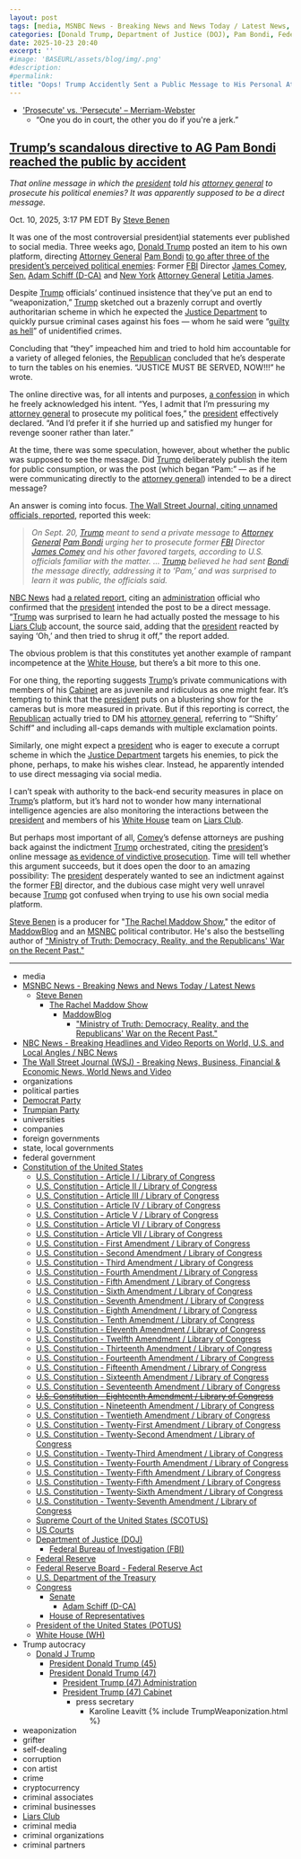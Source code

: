 ```yaml
---
layout: post
tags: [media, MSNBC News - Breaking News and News Today / Latest News, Steve Benen, The Rachel Maddow Show, MaddowBlog, “Ministry of Truth –  Democracy Reality and the Republicans’ War on the Recent Past.”, NBC News - Breaking Headlines and Video Reports on World U.S. and Local Angles / NBC News, The Wall Street Journal (WSJ) - Breaking News Business Financial & Economic News World News and Video, organizations, political parties, Democrat Party, Trumpian Party, universities, companies, foreign governments, state local governments, federal government, Constitution of the United States, U.S. Constitution - Article I / Library of Congress, U.S. Constitution - Article II / Library of Congress, U.S. Constitution - Article III / Library of Congress, U.S. Constitution - Article IV / Library of Congress, U.S. Constitution - Article V / Library of Congress, U.S. Constitution - Article VI / Library of Congress, U.S. Constitution - Article VII / Library of Congress, U.S. Constitution - First Amendment / Library of Congress, U.S. Constitution - Second Amendment / Library of Congress, U.S. Constitution - Third Amendment / Library of Congress, U.S. Constitution - Fourth Amendment / Library of Congress, U.S. Constitution - Fifth Amendment / Library of Congress, U.S. Constitution - Sixth Amendment / Library of Congress, U.S. Constitution - Seventh Amendment / Library of Congress, U.S. Constitution - Eighth Amendment / Library of Congress, U.S. Constitution - Tenth Amendment / Library of Congress, U.S. Constitution - Eleventh Amendment / Library of Congress, U.S. Constitution - Twelfth Amendment / Library of Congress, U.S. Constitution - Thirteenth Amendment / Library of Congress, U.S. Constitution - Fourteenth Amendment / Library of Congress, U.S. Constitution - Fifteenth Amendment / Library of Congress, U.S. Constitution - Sixteenth Amendment / Library of Congress, U.S. Constitution - Seventeenth Amendment / Library of Congress, U.S. Constitution - Eighteenth Amendment / Library of Congress, U.S. Constitution - Nineteenth Amendment / Library of Congress, U.S. Constitution - Twentieth Amendment / Library of Congress, U.S. Constitution - Twenty-First Amendment / Library of Congress, U.S. Constitution - Twenty-Second Amendment / Library of Congress, U.S. Constitution - Twenty-Third Amendment / Library of Congress, U.S. Constitution - Twenty-Fourth Amendment / Library of Congress, U.S. Constitution - Twenty-Fifth Amendment / Library of Congress, U.S. Constitution - Twenty-Fifth Amendment / Library of Congress, U.S. Constitution - Twenty-Sixth Amendment / Library of Congress, U.S. Constitution - Twenty-Seventh Amendment / Library of Congress, Supreme Court of the United States (SCOTUS), US Courts, Department of Justice (DOJ), Federal Bureau of Investigation (FBI), Federal Reserve, Federal Reserve Board - Federal Reserve Act, U.S. Department of the Treasury, Congress, Senate, Adam Schiff (D-CA), House of Representatives, President of the United States (POTUS), White House (WH), Trump autocracy, Donald J Trump, President Donald Trump (45), President Donald Trump (47), President Trump (47) Administration, President Trump (47) Cabinet, press secretary, Karoline Leavitt, weaponization, grifter, self-dealing, corruption, con artist, crime, cryptocurrency, criminal associates, criminal businesses, Liars Club, criminal media, criminal organizations, criminal partners]
categories: [Donald Trump, Department of Justice (DOJ), Pam Bondi, Federal Housing Finance Agency (FHFA), Bill Pulte, Michael Nachmanoff, weaponization, Federal Bureau of Investigation (FBI), James Comey, New York Attorney General, Letitia James, mortgage fraud, persecution, Trump Crime Family]
date: 2025-10-23 20:40
excerpt: ''
#image: 'BASEURL/assets/blog/img/.png'
#description:
#permalink:
title: "Oops! Trump Accidently Sent a Public Message to His Personal Attorney, Pam Blondi, Ordering Her to Persecute James Comey, Letitia James & Adam Schiff That Was Meant To Be Private"
---
```


- ['Prosecute' vs. 'Persecute' – Merriam-Webster](https://www.merriam-webster.com/grammar/prosecuted-vs-persecuted-usage)
    - “One you do in court, the other you do if you're a jerk.”

## [Trump’s scandalous directive to AG Pam Bondi reached the public by accident](https://www.msnbc.com/rachel-maddow-show/maddowblog/trumps-scandalous-directive-ag-pam-bondi-reached-public-accident-rcna236927)

*That online message in which the [president](https://www.whitehouse.gov/) told his [attorney general](https://www.justice.gov/) to prosecute his political enemies? It was apparently supposed to be a direct message.*

Oct. 10, 2025, 3:17 PM EDT
By [Steve Benen](https://www.msnbc.com/author/steve-benen-ncpn433601)

It was one of the most controversial president)ial statements ever published to social media. Three weeks ago, [Donald Trump](https://www.donaldjtrump.com/) posted an item to his own platform, directing [Attorney General](https://www.justice.gov/) [Pam Bondi](https://www.justice.gov/ag/staff-profile/meet-attorney-general/) [to go after three of the president’s perceived political enemies](https://www.msnbc.com/rachel-maddow-show/maddowblog/trumps-directive-ag-bondi-seen-impeachment-level-scandal-rcna232888): Former [FBI](https://www.fbi.gov/) Director [James Comey](https://www.fbi.gov/history/directors/james-b-comey/), [Sen.](https://www.senate.gov/) [Adam Schiff (D-CA)](https://www.schiff.senate.gov/) and [New York](https://www.ny.gov/) [Attorney General](https://ag.ny.gov/) [Letitia James](https://ag.ny.gov/about/meet-letitia-james/).

Despite [Trump](https://www.donaldjtrump.com/) officials’ continued insistence that they’ve put an end to “weaponization,” [Trump](https://www.donaldjtrump.com/) sketched out a brazenly corrupt and overtly authoritarian scheme in which he expected the [Justice Department](https://www.justice.gov/) to quickly pursue criminal cases against his foes — whom he said were “[guilty as hell](https://www.msnbc.com/rachel-maddow-show/maddowblog/trumps-directive-ag-bondi-seen-impeachment-level-scandal-rcna232888)” of unidentified crimes.

Concluding that “they” impeached him and tried to hold him accountable for a variety of alleged felonies, the [Republican](https://www.gop.com/) concluded that he’s desperate to turn the tables on his enemies. “JUSTICE MUST BE SERVED, NOW!!!” he wrote.

The online directive was, for all intents and purposes, [a confession](https://www.msnbc.com/rachel-maddow-show/maddowblog/trumps-directive-ag-bondi-seen-impeachment-level-scandal-rcna232888) in which he freely acknowledged his intent. “Yes, I admit that I’m pressuring my [attorney general](https://www.justice.gov/) to prosecute my political foes,” the [president](https://www.whitehouse.gov/) effectively declared. “And I’d prefer it if she hurried up and satisfied my hunger for revenge sooner rather than later.”

At the time, there was some speculation, however, about whether the public was supposed to see the message. Did [Trump](https://www.donaldjtrump.com/) deliberately publish the item for public consumption, or was the post (which began “Pam:” — as if he were communicating directly to the [attorney general](https://www.justice.gov/)) intended to be a direct message?

An answer is coming into focus. [The Wall Street Journal, citing unnamed officials, reported](https://www.wsj.com/politics/policy/trump-doj-inside-political-enemies-17f13f72), reported this week:

> *On Sept. 20, [Trump](https://www.donaldjtrump.com/) meant to send a private message to [Attorney General](https://www.justice.gov/) [Pam Bondi](https://www.justice.gov/ag/staff-profile/meet-attorney-general/) urging her to prosecute former [FBI](https://www.fbi.gov/) Director [James Comey](https://www.fbi.gov/history/directors/james-b-comey/) and his other favored targets, according to U.S. officials familiar with the matter. ... [Trump](https://www.donaldjtrump.com/) believed he had sent [Bondi](https://www.justice.gov/ag/staff-profile/meet-attorney-general/) the message directly, addressing it to ‘Pam,’ and was surprised to learn it was public, the officials said.*

[NBC News](https://www.nbcnews.com/) had [a related report](https://www.nbcnews.com/politics/justice-department/trump-accidentally-posted-message-pressuring-pam-bondi-charge-enemies-rcna236830), citing an [administration](https://www.whitehouse.gov/administration/) official who confirmed that the [president](https://www.whitehouse.gov/) intended the post to be a direct message. “[Trump](https://www.donaldjtrump.com/) was surprised to learn he had actually posted the message to his [Liars Club](https://truthsocial.com/) account, the source said, adding that the [president](https://www.whitehouse.gov/) reacted by saying ‘Oh,’ and then tried to shrug it off,” the report added.

The obvious problem is that this constitutes yet another example of rampant incompetence at the [White House](https://www.whitehouse.gov/), but there’s a bit more to this one.

For one thing, the reporting suggests [Trump](https://www.donaldjtrump.com/)’s private communications with members of his [Cabinet](https://www.whitehouse.gov/administration/the-cabinet/) are as juvenile and ridiculous as one might fear. It’s tempting to think that the [president](https://www.whitehouse.gov/) puts on a blustering show for the cameras but is more measured in private. But if this reporting is correct, the [Republican](https://www.gop.com/) actually tried to DM his [attorney general](https://www.justice.gov/), referring to “‘Shifty’ Schiff” and including all-caps demands with multiple exclamation points.

Similarly, one might expect a [president](https://www.whitehouse.gov/) who is eager to execute a corrupt scheme in which the [Justice Department](https://www.justice.gov/) targets his enemies, to pick the phone, perhaps, to make his wishes clear. Instead, he apparently intended to use direct messaging via social media.

I can’t speak with authority to the back-end security measures in place on [Trump](https://www.donaldjtrump.com/)’s platform, but it’s hard not to wonder how many international intelligence agencies are also monitoring the interactions between the [president](https://www.whitehouse.gov/) and members of his [White House](https://www.whitehouse.gov/) team on [Liars Club](https://truthsocial.com/).

But perhaps most important of all, [Comey](https://www.fbi.gov/history/directors/james-b-comey/)’s defense attorneys are pushing back against the indictment [Trump](https://www.donaldjtrump.com/) orchestrated, citing the [president](https://www.whitehouse.gov/)’s online message [as evidence of vindictive prosecution](https://www.msnbc.com/deadline-white-house/deadline-legal-blog/james-comey-charges-fbi-donald-trump-rcna233662). Time will tell whether this argument succeeds, but it does open the door to an amazing possibility: The [president](https://www.whitehouse.gov/) desperately wanted to see an indictment against the former [FBI](https://www.fbi.gov/) director, and the dubious case might very well unravel because [Trump](https://www.donaldjtrump.com/) got confused when trying to use his own social media platform.

[Steve Benen](https://www.msnbc.com/author/steve-benen-ncpn433601) is a producer for "[The Rachel Maddow Show](https://www.msnbc.com/rachel-maddow-show)," the editor of [MaddowBlog](https://www.msnbc.com/rachel-maddow-show) and an [MSNBC](https://www.msnbc.com/) political contributor. He's also the bestselling author of ["Ministry of Truth: Democracy, Reality, and the Republicans' War on the Recent Past."](https://www.harpercollins.com/products/ministry-of-truth-steve-benen)

----
- media
- [MSNBC News - Breaking News and News Today / Latest News](https://www.msnbc.com/)
    - [Steve Benen](https://www.msnbc.com/author/steve-benen-ncpn433601)
        - [The Rachel Maddow Show](https://www.msnbc.com/rachel-maddow-show)
            - [MaddowBlog](https://www.msnbc.com/rachel-maddow-show)
                - ["Ministry of Truth: Democracy, Reality, and the Republicans' War on the Recent Past."](https://www.harpercollins.com/products/ministry-of-truth-steve-benen)
- [NBC News - Breaking Headlines and Video Reports on World, U.S. and Local Angles / NBC News](https://www.nbcnews.com/)
- [The Wall Street Journal (WSJ) - Breaking News, Business, Financial & Economic News, World News and Video](https://www.wsj.com/)
- organizations
- political parties
- [Democrat Party](https://www.democrats.org/)
- [Trumpian Party](https://www.gop.com/)
- universities
- companies
- foreign governments
- state, local governments 
- federal government
- [Constitution of the United States](https://constitution.congress.gov/constitution/)
    - [U.S. Constitution - Article I / Library of Congress](https://constitution.congress.gov/constitution/article-1/)
    - [U.S. Constitution - Article II / Library of Congress](https://constitution.congress.gov/constitution/article-2/)
    - [U.S. Constitution - Article III / Library of Congress](https://constitution.congress.gov/constitution/article-3/)
    - [U.S. Constitution - Article IV / Library of Congress](https://constitution.congress.gov/constitution/article-4/)
    - [U.S. Constitution - Article V / Library of Congress](https://constitution.congress.gov/constitution/article-5/)
    - [U.S. Constitution - Article VI / Library of Congress](https://constitution.congress.gov/constitution/article-6/)
    - [U.S. Constitution - Article VII / Library of Congress](https://constitution.congress.gov/constitution/article-7/)
    - [U.S. Constitution - First Amendment /  Library of Congress](https://constitution.congress.gov/constitution/amendment-1/)
    - [U.S. Constitution - Second Amendment /  Library of Congress](https://constitution.congress.gov/constitution/amendment-2/)
    - [U.S. Constitution - Third Amendment /  Library of Congress](https://constitution.congress.gov/constitution/amendment-3/)
    - [U.S. Constitution - Fourth Amendment /  Library of Congress](https://constitution.congress.gov/constitution/amendment-4/)
    - [U.S. Constitution - Fifth Amendment /  Library of Congress](https://constitution.congress.gov/constitution/amendment-5/)
    - [U.S. Constitution - Sixth Amendment /  Library of Congress](https://constitution.congress.gov/constitution/amendment-6/)
    - [U.S. Constitution - Seventh Amendment /  Library of Congress](https://constitution.congress.gov/constitution/amendment-7/)
    - [U.S. Constitution - Eighth Amendment /  Library of Congress](https://constitution.congress.gov/constitution/amendment-8/)
    - [U.S. Constitution - Tenth Amendment /  Library of Congress](https://constitution.congress.gov/constitution/amendment-10/)
    - [U.S. Constitution - Eleventh Amendment /  Library of Congress](https://constitution.congress.gov/constitution/amendment-11/)
    - [U.S. Constitution - Twelfth Amendment /  Library of Congress](https://constitution.congress.gov/constitution/amendment-12/)
    - [U.S. Constitution - Thirteenth Amendment /  Library of Congress](https://constitution.congress.gov/constitution/amendment-13/)
    - [U.S. Constitution - Fourteenth Amendment /  Library of Congress](https://constitution.congress.gov/constitution/amendment-14/)
    - [U.S. Constitution - Fifteenth Amendment /  Library of Congress](https://constitution.congress.gov/constitution/amendment-15/)
    - [U.S. Constitution - Sixteenth Amendment /  Library of Congress](https://constitution.congress.gov/constitution/amendment-16/)
    - [U.S. Constitution - Seventeenth Amendment /  Library of Congress](https://constitution.congress.gov/constitution/amendment-17/)
    - ~~[U.S. Constitution - Eighteenth Amendment /  Library of Congress](https://constitution.congress.gov/constitution/amendment-18/)~~
    - [U.S. Constitution - Nineteenth Amendment /  Library of Congress](https://constitution.congress.gov/constitution/amendment-19/)
    - [U.S. Constitution - Twentieth Amendment /  Library of Congress](https://constitution.congress.gov/constitution/amendment-20/)
    - [U.S. Constitution - Twenty-First Amendment /  Library of Congress](https://constitution.congress.gov/constitution/amendment-21/)
    - [U.S. Constitution - Twenty-Second Amendment /  Library of Congress](https://constitution.congress.gov/constitution/amendment-22/)
    - [U.S. Constitution - Twenty-Third Amendment /  Library of Congress](https://constitution.congress.gov/constitution/amendment-23/)
    - [U.S. Constitution - Twenty-Fourth Amendment /  Library of Congress](https://constitution.congress.gov/constitution/amendment-24/)
    - [U.S. Constitution - Twenty-Fifth Amendment /  Library of Congress](https://constitution.congress.gov/constitution/amendment-25/)
    - [U.S. Constitution - Twenty-Fifth Amendment /  Library of Congress](https://constitution.congress.gov/constitution/amendment-25/)
    - [U.S. Constitution - Twenty-Sixth Amendment /  Library of Congress](https://constitution.congress.gov/constitution/amendment-26/)
    - [U.S. Constitution - Twenty-Seventh Amendment /  Library of Congress](https://constitution.congress.gov/constitution/amendment-27/)
    - [Supreme Court of the United States (SCOTUS)](https://www.supremecourt.gov/)
    - [US Courts](https://www.uscourts.gov/)
    - [Department of Justice (DOJ)](https://www.justice.gov/)
        - [Federal Bureau of Investigation (FBI)](https://www.fbi.gov/)
    - [Federal Reserve](https://www.federalreserve.gov/)
    - [Federal Reserve Board - Federal Reserve Act](https://www.federalreserve.gov/aboutthefed/fract.htm)
    - [U.S. Department of the Treasury](https://home.treasury.gov/)
    - [Congress](https://www.congress.gov/)
        - [Senate](https://www.senate.gov/)
            - [Adam Schiff (D-CA)](https://www.schiff.senate.gov/)
        - [House of Representatives](https://www.house.gov/)
     - [President of the United States (POTUS)](https://www.whitehouse.gov/)
    - [White House (WH)](https://www.whitehouse.gov/)
- Trump autocracy
    - [Donald J Trump](https://www.donaldjtrump.com/)
        - [President Donald Trump (45)](https://trumpwhitehouse.archives.gov/)
        - [President Donald Trump (47)](https://www.whitehouse.gov/administration/donald-j-trump/)
            - [President Trump (47) Administration](https://www.whitehouse.gov/administration/)
            - [President Trump (47) Cabinet](https://www.whitehouse.gov/administration/the-cabinet/)
                - press secretary
                    - Karoline Leavitt
{% include TrumpWeaponization.html %}
- weaponization
- grifter
- self-dealing
- corruption
- con artist
- crime
- cryptocurrency
- criminal associates
- criminal businesses
- [Liars Club](https://truthsocial.com/)
- criminal media
- criminal organizations
- criminal partners